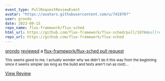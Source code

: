 ```yaml
---
event_type: PullRequestReviewEvent
avatar: "https://avatars.githubusercontent.com/u/741970?"
user: grondo
date: 2023-09-15
repo_name: flux-framework/flux-sched
html_url: https://github.com/flux-framework/flux-sched/pull/1076#pullrequestreview-1629310031
repo_url: https://github.com/flux-framework/flux-sched
---
```


<a href='https://github.com/grondo' target='_blank'>grondo</a> <a href='https://github.com/flux-framework/flux-sched/pull/1076#pullrequestreview-1629310031' target='_blank'>reviewed</a> a <a href='https://github.com/flux-framework/flux-sched/pull/1076' target='_blank'>flux-framework/flux-sched pull request</a>

<small>This seems good to me. I actually wonder why we didn't do it this way from the beginning since it seems simpler (as long as the build and tests aren't run as root)...</small>

<a href='https://github.com/flux-framework/flux-sched/pull/1076#pullrequestreview-1629310031' target='_blank'>View Review</a>
